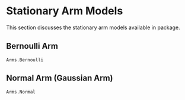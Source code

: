 # Stationary Arm Models
This section discusses the stationary arm models available in package.

## Bernoulli Arm
```@docs
Arms.Bernoulli
```

## Normal Arm (Gaussian Arm)
```@docs
Arms.Normal
```
